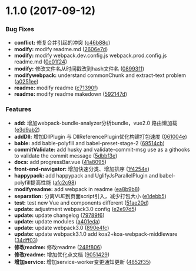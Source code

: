 <a name="1.1.0"></a>
# 1.1.0 (2017-09-12)


### Bug Fixes

* **conflict:** 修复合并引起的冲突 ([c46b88c](https://github.com/pfan123/front-end-navigator/commit/c46b88c))
* **modify:** modify readme.md ([2606e7d](https://github.com/pfan123/front-end-navigator/commit/2606e7d))
* **modify:** modify webpack.dev.config.js webpack.prod.config.js readme.md ([0e01f24](https://github.com/pfan123/front-end-navigator/commit/0e01f24))
* **modify:** 修改文件名从时间戳改到hash文件名 ([08993f1](https://github.com/pfan123/front-end-navigator/commit/08993f1))
* **modifywebpack:** understand commonChunk and extract-text problem ([a0251ee](https://github.com/pfan123/front-end-navigator/commit/a0251ee))
* **readme:** modify readme ([c71390f](https://github.com/pfan123/front-end-navigator/commit/c71390f))
* **readme:** modify readme makedown ([592147d](https://github.com/pfan123/front-end-navigator/commit/592147d))


### Features

* **add:** 增加webpack-bundle-analyzer分析bundle，vue2.0 路由懒加载 ([e3d9ab2](https://github.com/pfan123/front-end-navigator/commit/e3d9ab2))
* **addDll:** 增加DllPlugin 与 DllReferencePlugin优化构建打包速度 ([061004e](https://github.com/pfan123/front-end-navigator/commit/061004e))
* **bable:** add bable-polyfill and babel-preset-stage-2 ([69514cb](https://github.com/pfan123/front-end-navigator/commit/69514cb))
* **commitValidate:** add husky and validate-commit-msg use as a githooks to validate the commit message ([5dbbf3e](https://github.com/pfan123/front-end-navigator/commit/5dbbf3e))
* **docs:** add progressBar.vue ([41a8095](https://github.com/pfan123/front-end-navigator/commit/41a8095))
* **front-end-navigator:** 增加快速分类、增加排序 ([1f4254e](https://github.com/pfan123/front-end-navigator/commit/1f4254e))
* **happypack:** add happypack and UglifyJsParallelPlugin and babel-polyfill提高性能 ([afc2c98](https://github.com/pfan123/front-end-navigator/commit/afc2c98))
* **modifyreadme:** add webpack in readme ([ea8b9b8](https://github.com/pfan123/front-end-navigator/commit/ea8b9b8))
* **separation:** 分离VUE到页面script引入，减少打包大小 ([e1debb5](https://github.com/pfan123/front-end-navigator/commit/e1debb5))
* **test:** test new Vue and components different ([51ae20d](https://github.com/pfan123/front-end-navigator/commit/51ae20d))
* **update:** adjustment webpack3.0 config ([e2e97d5](https://github.com/pfan123/front-end-navigator/commit/e2e97d5))
* **update:** update changelog ([79789f6](https://github.com/pfan123/front-end-navigator/commit/79789f6))
* **update:** update modules ([a401eda](https://github.com/pfan123/front-end-navigator/commit/a401eda))
* **update:** update webpack3.0 ([890e4fc](https://github.com/pfan123/front-end-navigator/commit/890e4fc))
* **update:** update webpack3.1.0 add koa2+koa-webpack-middleware ([34dff03](https://github.com/pfan123/front-end-navigator/commit/34dff03))
* **修改readme:** 修改readme ([248f806](https://github.com/pfan123/front-end-navigator/commit/248f806))
* **修改readme:** 增加优化点文档 ([9051429](https://github.com/pfan123/front-end-navigator/commit/9051429))
* **增加service:** 增加service-worker变更通知更新 ([4852f35](https://github.com/pfan123/front-end-navigator/commit/4852f35))



